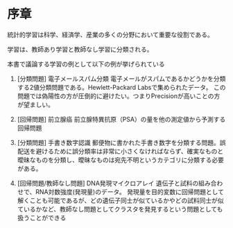 # 序章

統計的学習は科学、経済学、産業の多くの分野において重要な役割である。

学習は、教師あり学習と教師なし学習に分類される。

本書で議論する学習の例として以下の例が挙げられている

1. [分類問題] 電子メールスパム分類
    電子メールがスパムであるかどうかを分類する2値分類問題である。Hewlett-Packard Labsで集められたデータ。
    この問題では偽陽性の方が圧倒的に避けたい。つまりPrecisionが高いことの方が望ましい。

2. [回帰問題] 前立腺癌
    前立腺特異抗原（PSA）の量を他の測定値から予測する回帰問題

3. [分類問題] 手書き数字認識
    郵便物に書かれた手書き数字を分類する問題。誤配送を避けるために誤分類率は非常に小さくなければならず、確実なものと曖昧なものを分類し、曖昧なものは宛先不明というカテゴリに分類する必要がある。

4. [回帰問題/教師なし問題] DNA発現マイクロアレイ
    遺伝子と試料の組み合わせで、RNA対数強度(発現量)のデータ。
    発現量を目的変数に回帰問題として解くことも可能であるが、どの遺伝子同士が似ているかやどの試料同士が似ているかなど、教師なし問題としてクラスタを発見するという問題としても扱うことができる

    